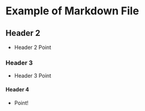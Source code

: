 # Example of Markdown File

## Header 2
- Header 2 Point

### Header 3
- Header 3 Point

#### Header 4 
- Point!

